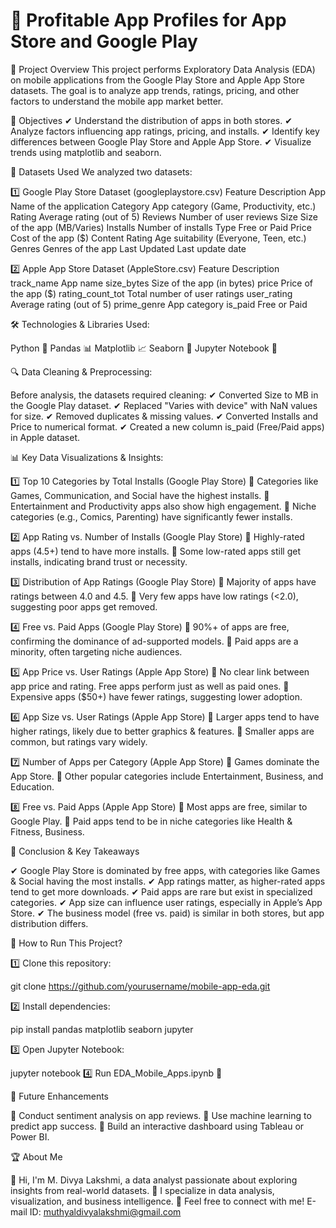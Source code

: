 # 📱 Profitable App Profiles for App Store and Google Play  

📝 Project Overview
This project performs Exploratory Data Analysis (EDA) on mobile applications from the Google Play Store and Apple App Store datasets. The goal is to analyze app trends, ratings, pricing, and other factors to understand the mobile app market better.

🎯 Objectives
✔ Understand the distribution of apps in both stores.
✔ Analyze factors influencing app ratings, pricing, and installs.
✔ Identify key differences between Google Play Store and Apple App Store.
✔ Visualize trends using matplotlib and seaborn.

📂 Datasets Used
We analyzed two datasets:

1️⃣ Google Play Store Dataset (googleplaystore.csv)
Feature	Description
App	Name of the application
Category	App category (Game, Productivity, etc.)
Rating	Average rating (out of 5)
Reviews	Number of user reviews
Size	Size of the app (MB/Varies)
Installs	Number of installs
Type	Free or Paid
Price	Cost of the app ($)
Content Rating	Age suitability (Everyone, Teen, etc.)
Genres	Genres of the app
Last Updated	Last update date

2️⃣ Apple App Store Dataset (AppleStore.csv)
Feature	Description
track_name	App name
size_bytes	Size of the app (in bytes)
price	Price of the app ($)
rating_count_tot	Total number of user ratings
user_rating	Average rating (out of 5)
prime_genre	App category
is_paid	Free or Paid

🛠 Technologies & Libraries Used:

Python 🐍
Pandas 📊
Matplotlib 📈
Seaborn 🎨
Jupyter Notebook 📒

🔍 Data Cleaning & Preprocessing:

Before analysis, the datasets required cleaning:
✔ Converted Size to MB in the Google Play dataset.
✔ Replaced "Varies with device" with NaN values for size.
✔ Removed duplicates & missing values.
✔ Converted Installs and Price to numerical format.
✔ Created a new column is_paid (Free/Paid apps) in Apple dataset.

📊 Key Data Visualizations & Insights:

1️⃣ Top 10 Categories by Total Installs (Google Play Store)
🔹 Categories like Games, Communication, and Social have the highest installs.
🔹 Entertainment and Productivity apps also show high engagement.
🔹 Niche categories (e.g., Comics, Parenting) have significantly fewer installs.

2️⃣ App Rating vs. Number of Installs (Google Play Store)
🔹 Highly-rated apps (4.5+) tend to have more installs.
🔹 Some low-rated apps still get installs, indicating brand trust or necessity.

3️⃣ Distribution of App Ratings (Google Play Store)
🔹 Majority of apps have ratings between 4.0 and 4.5.
🔹 Very few apps have low ratings (<2.0), suggesting poor apps get removed.

4️⃣ Free vs. Paid Apps (Google Play Store)
🔹 90%+ of apps are free, confirming the dominance of ad-supported models.
🔹 Paid apps are a minority, often targeting niche audiences.

5️⃣ App Price vs. User Ratings (Apple App Store)
🔹 No clear link between app price and rating. Free apps perform just as well as paid ones.
🔹 Expensive apps ($50+) have fewer ratings, suggesting lower adoption.

6️⃣ App Size vs. User Ratings (Apple App Store)
🔹 Larger apps tend to have higher ratings, likely due to better graphics & features.
🔹 Smaller apps are common, but ratings vary widely.

7️⃣ Number of Apps per Category (Apple App Store)
🔹 Games dominate the App Store.
🔹 Other popular categories include Entertainment, Business, and Education.

8️⃣ Free vs. Paid Apps (Apple App Store)
🔹 Most apps are free, similar to Google Play.
🔹 Paid apps tend to be in niche categories like Health & Fitness, Business.

📌 Conclusion & Key Takeaways

✔ Google Play Store is dominated by free apps, with categories like Games & Social having the most installs.
✔ App ratings matter, as higher-rated apps tend to get more downloads.
✔ Paid apps are rare but exist in specialized categories.
✔ App size can influence user ratings, especially in Apple’s App Store.
✔ The business model (free vs. paid) is similar in both stores, but app distribution differs.

🚀 How to Run This Project?

1️⃣ Clone this repository:

git clone https://github.com/yourusername/mobile-app-eda.git

2️⃣ Install dependencies:

pip install pandas matplotlib seaborn jupyter

3️⃣ Open Jupyter Notebook:

jupyter notebook
4️⃣ Run EDA_Mobile_Apps.ipynb 📒

🔗 Future Enhancements

📌 Conduct sentiment analysis on app reviews.
📌 Use machine learning to predict app success.
📌 Build an interactive dashboard using Tableau or Power BI.

🏆 About Me

👋 Hi, I'm M. Divya Lakshmi, a data analyst passionate about exploring insights from real-world datasets.
💼 I specialize in data analysis, visualization, and business intelligence.
📩 Feel free to connect with me!
E-mail ID: muthyaldivyalakshmi@gmail.com